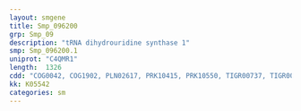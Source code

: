```yaml
---
layout: smgene
title: Smp_096200
grp: Smp_09
description: "tRNA dihydrouridine synthase 1"
smp: Smp_096200.1
uniprot: "C4QMR1"
length:  1326
cdd: "COG0042, COG1902, PLN02617, PRK10415, PRK10550, TIGR00737, TIGR00742, cd02801, cl21457, pfam01180, pfam01207"
kk: K05542
categories: sm
---
```

